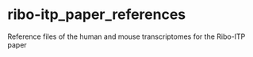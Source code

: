 # ribo-itp_paper_references
Reference files of the human and mouse transcriptomes for the Ribo-ITP paper
